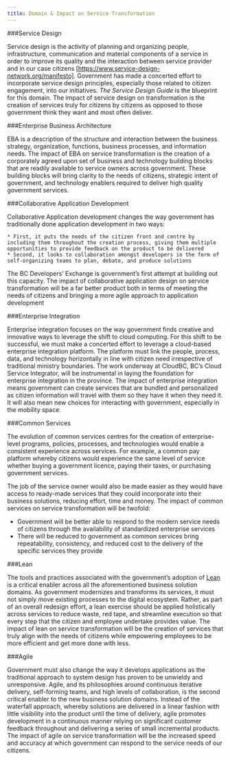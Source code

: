 ```yaml
---
title: Domain & Impact on Service Transformation
---                                                                                                                                                                                                                                                                                                                                                                                                                                                                                                                                                                                                                                                                                                                                                                                                                                                                                                                                                             
```


###Service Design                        

Service design is the activity of planning and organizing people, infrastructure, communication and material components of a service in order to improve its quality and the interaction between service provider and in our case citizens [https://www.service-design-network.org/manifesto]. Government has made a concerted effort to incorporate service design principles, especially those related to citizen engagement, into our initiatives. *The Service Design Guide* is the blueprint for this domain. The impact of service design on transformation is the creation of services truly for citizens by citizens as opposed to those government think they want and most often deliver.
                                                                                                                                                                                                                                                                                                                                              
###Enterprise Business Architecture     

EBA is a description of the structure and interaction between the business strategy, organization, functions, business processes, and information needs. The impact of EBA on service transformation is the creation of a corporately agreed upon set of business and technology building blocks that are readily available to service owners across government. These building blocks will bring clarity to the needs of citizens, strategic intent of government, and technology enablers required to deliver high quality government services.                                                                                                                                                                                                                                                                                                                                                                                                                                                  

###Collaborative Application Development     

Collaborative Application development changes the way government has traditionally done application development in two ways:

	* First, it puts the needs of the citizen front and centre by including them throughout the creation process, giving them multiple opportunities to provide feedback on the product to be delivered 
	* Second, it looks to collaboration amongst developers in the form of self-organizing teams to plan, debate, and produce solutions

The BC Developers’ Exchange is government’s first attempt at building out this capacity. The impact of collaborative application design on service transformation will be a far better product both in terms of meeting the needs of citizens and bringing a more agile approach to application development                                                                                                                                                                                                                       

###Enterprise Integration     

Enterprise integration focuses on the way government finds creative and innovative ways to leverage the shift to cloud computing. For this shift to be successful, we must make a concerted effort to leverage a cloud-based enterprise integration platform. The platform must link the people, process, data, and technology horizontally in line with citizen need irrespective of traditional ministry boundaries. The work underway at CloudBC, BC’s Cloud Service Integrator, will be instrumental in laying the foundation for enterprise integration in the province. The impact of enterprise integration means government can create services that are bundled and personalized as citizen information will travel with them so they have it when they need it. It will also mean new choices for interacting with government, especially in the mobility space.                                                                                                    

###Common Services     

The evolution of common services centres for the creation of enterprise-level programs, policies, processes, and technologies would enable a consistent experience across services. For example, a common pay platform whereby citizens would experience the same level of service whether buying a government licence, paying their taxes, or purchasing government services. 

The job of the service owner would also be made easier as they would have access to ready-made services that they could incorporate into their business solutions, reducing effort, time and money. The impact of common services on service transformation will be twofold: 

* Government will be better able to respond to the modern service needs of citizens through the availability of standardized enterprise services
* There will be reduced to government as common services bring repeatability, consistency, and reduced cost to the delivery of the specific services they provide

###Lean     

The tools and practices associated with the government’s adoption of [Lean](https://en.wikipedia.org/wiki/Lean\_Six\_Sigma) is a critical enabler across all the aforementioned business solution domains. As government modernizes and transforms its services, it must not simply move existing processes to the digital ecosystem. Rather, as part of an overall redesign effort, a lean exercise should be applied holistically across services to reduce waste, red tape, and streamline execution so that every step that the citizen and employee undertake provides value. The impact of lean on service transformation will be the creation of services that truly align with the needs of citizens while empowering employees to be more efficient and get more done with less.                                                                                                                                                                                                                                                          

###Agile
     
Government must also change the way it develops applications as the traditional approach to system design has proven to be unwieldy and unresponsive. Agile, and its philosophies around continuous iterative delivery, self-forming teams, and high levels of collaboration, is the second critical enabler to the new business solution domains. Instead of the waterfall approach, whereby solutions are delivered in a linear fashion with little visibility into the product until the time of delivery, agile promotes development in a continuous manner relying on significant customer feedback throughout and delivering a series of small incremental products. The impact of agile on service transformation will be the increased speed and accuracy at which government can respond to the service needs of our citizens.